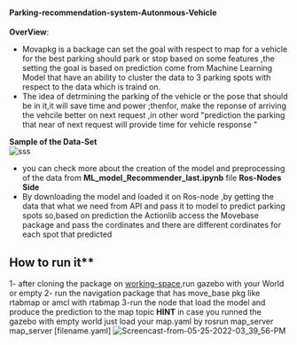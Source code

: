 #### Parking-recommendation-system-Autonmous-Vehicle
**OverView**:
- Movapkg is a backage can set the goal with respect to map for a vehicle for the best parking should park or stop based on some features ,the setting the goal is based on prediction come from Machine Learning Model that have an ability to cluster the data to  3 parking spots with respect to the data which is traind on. 
- The idea of detrmining the parking of the vehicle or the pose that should be in it,it will save time and power ;thenfor, make the reponse of arriving the vehcile better on next request ,in other word "prediction the parking that near of next request will provide time for vehicle response "
  
**Sample of the Data-Set**  
![sss](https://user-images.githubusercontent.com/28098904/170249835-b28614e5-211e-4644-a013-682d5168ab81.PNG)

- you can check more about the creation of the model and preprocessing of the data from **ML_model_Recommender_last.ipynb** file 
**Ros-Nodes Side**
- By downloading the model and loaded it on Ros-node ,by getting the data that what we need from API and pass it to model to predict parking spots so,based on  prediction the Actionlib access the Movebase package and pass the cordinates and there are different cordinates for each spot that predicted 
## How to run it**
1- after cloning the package on [working-space](http://wiki.ros.org/catkin/Tutorials/create_a_workspace),run gazebo with your World or empty
2- run the navigation package that has move_base pkg like rtabmap  or amcl with rtabmap
3-run the node that load the model and produce the prediction to the map topic 
**HINT** in case you runned the gazebo with empty world just load your map.yaml by rosrun map_server map_server [filename.yaml]
![Screencast-from-05-25-2022-03_39_56-PM](https://user-images.githubusercontent.com/28098904/170280075-0171219c-5269-4c5a-a54a-3bf21029e1d3.gif)
